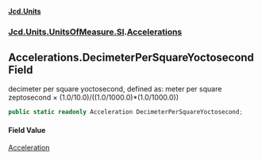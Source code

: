 #### [Jcd.Units](index.md 'index')
### [Jcd.Units.UnitsOfMeasure.SI](Jcd.Units.UnitsOfMeasure.SI.md 'Jcd.Units.UnitsOfMeasure.SI').[Accelerations](Accelerations.md 'Jcd.Units.UnitsOfMeasure.SI.Accelerations')

## Accelerations.DecimeterPerSquareYoctosecond Field

decimeter per square yoctosecond, defined as: meter per square zeptosecond × (1.0/10.0)/((1.0/1000.0)*(1.0/1000.0))

```csharp
public static readonly Acceleration DecimeterPerSquareYoctosecond;
```

#### Field Value
[Acceleration](Acceleration.md 'Jcd.Units.UnitTypes.Acceleration')